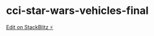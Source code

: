 # cci-star-wars-vehicles-final

[Edit on StackBlitz ⚡️](https://stackblitz.com/edit/cci-star-wars-vehicles-final)